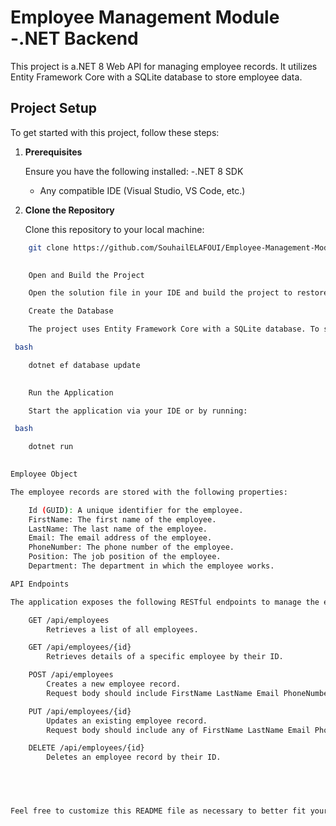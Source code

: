 # Employee Management Module -.NET Backend

This project is a.NET 8 Web API for managing employee records. It utilizes Entity Framework Core with a SQLite database to store employee data.

## Project Setup

To get started with this project, follow these steps:

1. **Prerequisites**

    Ensure you have the following installed:
    -.NET 8 SDK
    - Any compatible IDE (Visual Studio, VS Code, etc.)

2. **Clone the Repository**

    Clone this repository to your local machine:
    

```bash
    git clone https://github.com/SouhailELAFOUI/Employee-Management-Module---.Net-Backend.git
    

    Open and Build the Project

    Open the solution file in your IDE and build the project to restore the necessary NuGet packages.

    Create the Database

    The project uses Entity Framework Core with a SQLite database. To set up the database, run the following command in your terminal or Package Manager Console:

 bash

    dotnet ef database update
    

    Run the Application

    Start the application via your IDE or by running:

 bash

    dotnet run
    

Employee Object

The employee records are stored with the following properties:

    Id (GUID): A unique identifier for the employee.
    FirstName: The first name of the employee.
    LastName: The last name of the employee.
    Email: The email address of the employee.
    PhoneNumber: The phone number of the employee.
    Position: The job position of the employee.
    Department: The department in which the employee works.

API Endpoints

The application exposes the following RESTful endpoints to manage the employees:

    GET /api/employees
        Retrieves a list of all employees.

    GET /api/employees/{id}
        Retrieves details of a specific employee by their ID.

    POST /api/employees
        Creates a new employee record.
        Request body should include FirstName LastName Email PhoneNumber Position and Department.

    PUT /api/employees/{id}
        Updates an existing employee record.
        Request body should include any of FirstName LastName Email PhoneNumber Position and Department fields that are being updated.

    DELETE /api/employees/{id}
        Deletes an employee record by their ID.


 


Feel free to customize this README file as necessary to better fit your project specifics or coding conventions.
